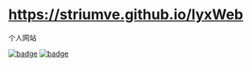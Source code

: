 # https://striumve.github.io/lyxWeb
个人网站

[![badge](https://img.shields.io/static/v1?label=MadeBy&message=striumve&color=informational)](https://github.com/striumve/lyxWeb)
[![badge](https://img.shields.io/static/v1?label=CodeMark&message=Perfect&color=success)](https://github.com/striumve/lyxWeb)
